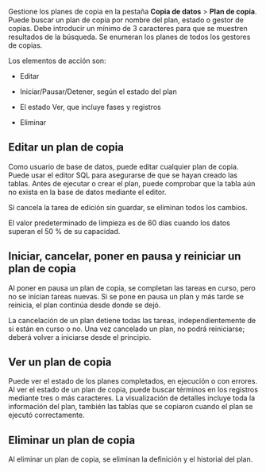 Gestione los planes de copia en la pestaña **Copia de datos** \> **Plan de copia**. Puede buscar un plan de copia por nombre del plan, estado o gestor de copias. Debe introducir un mínimo de 3 caracteres para que se muestren resultados de la búsqueda. Se enumeran los planes de todos los gestores de copias.

Los elementos de acción son:

-   Editar

-   Iniciar/Pausar/Detener, según el estado del plan

-   El estado Ver, que incluye fases y registros

-   Eliminar

Editar un plan de copia
-----------------------

Como usuario de base de datos, puede editar cualquier plan de copia. Puede usar el editor SQL para asegurarse de que se hayan creado las tablas. Antes de ejecutar o crear el plan, puede comprobar que la tabla aún no exista en la base de datos mediante el editor.

Si cancela la tarea de edición sin guardar, se eliminan todos los cambios.

El valor predeterminado de limpieza es de 60 días cuando los datos superan el 50 % de su capacidad.

Iniciar, cancelar, poner en pausa y reiniciar un plan de copia
--------------------------------------------------------------

Al poner en pausa un plan de copia, se completan las tareas en curso, pero no se inician tareas nuevas. Si se pone en pausa un plan y más tarde se reinicia, el plan continúa desde donde se dejó.

La cancelación de un plan detiene todas las tareas, independientemente de si están en curso o no. Una vez cancelado un plan, no podrá reiniciarse; deberá volver a iniciarse desde el principio.

Ver un plan de copia
--------------------

Puede ver el estado de los planes completados, en ejecución o con errores. Al ver el estado de un plan de copia, puede buscar términos en los registros mediante tres o más caracteres. La visualización de detalles incluye toda la información del plan, también las tablas que se copiaron cuando el plan se ejecutó correctamente.

Eliminar un plan de copia
-------------------------

Al eliminar un plan de copia, se eliminan la definición y el historial del plan.
